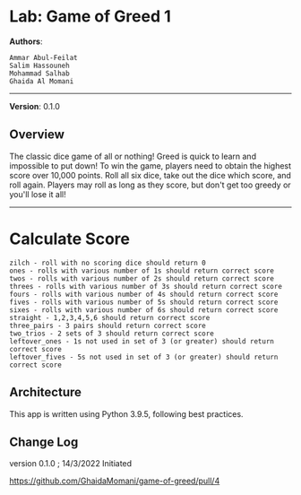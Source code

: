 # Lab: Game of Greed 1

**Authors**:

    Ammar Abul-Feilat
    Salim Hassouneh
    Mohammad Salhab  
    Ghaida Al Momani

---

**Version**: 0.1.0

## Overview

The classic dice game of all or nothing! Greed is quick to learn and impossible to put down! To win the game, players need to obtain the highest score over 10,000 points. Roll all six dice, take out the dice which score, and roll again. Players may roll as long as they score, but don't get too greedy or you'll lose it all!

---

# Calculate Score

    zilch - roll with no scoring dice should return 0
    ones - rolls with various number of 1s should return correct score
    twos - rolls with various number of 2s should return correct score
    threes - rolls with various number of 3s should return correct score
    fours - rolls with various number of 4s should return correct score
    fives - rolls with various number of 5s should return correct score
    sixes - rolls with various number of 6s should return correct score
    straight - 1,2,3,4,5,6 should return correct score
    three_pairs - 3 pairs should return correct score
    two_trios - 2 sets of 3 should return correct score
    leftover_ones - 1s not used in set of 3 (or greater) should return correct score
    leftover_fives - 5s not used in set of 3 (or greater) should return correct score

## Architecture

This app is written using Python 3.9.5, following best practices.

## Change Log

version 0.1.0 ; 14/3/2022 Initiated

https://github.com/GhaidaMomani/game-of-greed/pull/4
